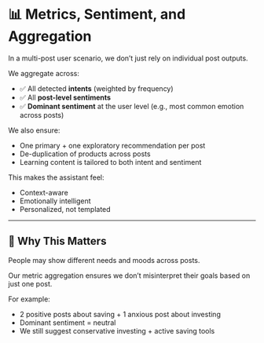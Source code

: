 # 📊 Metrics, Sentiment, and Aggregation

In a multi-post user scenario, we don’t just rely on individual post outputs.

We aggregate across:
- ✅ All detected **intents** (weighted by frequency)
- ✅ All **post-level sentiments**
- ✅ **Dominant sentiment** at the user level (e.g., most common emotion across posts)

We also ensure:
- One primary + one exploratory recommendation per post
- De-duplication of products across posts
- Learning content is tailored to both intent and sentiment

This makes the assistant feel:
- Context-aware
- Emotionally intelligent
- Personalized, not templated

---

## 🧠 Why This Matters

People may show different needs and moods across posts.

Our metric aggregation ensures we don’t misinterpret their goals based on just one post.

For example:
- 2 positive posts about saving + 1 anxious post about investing
- Dominant sentiment = neutral
- We still suggest conservative investing + active saving tools
